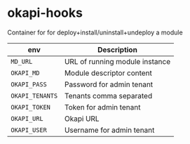 # okapi-hooks

Container for for deploy+install/uninstall+undeploy a module

| env             | Description                    |
|-----------------|--------------------------------|
| `MD_URL`        | URL of running module instance |
| `OKAPI_MD`      | Module descriptor content      |
| `OKAPI_PASS`    | Password for admin tenant      |
| `OKAPI_TENANTS` | Tenants comma separated        |
| `OKAPI_TOKEN`   | Token for admin tenant         |
| `OKAPI_URL`     | Okapi URL                      |
| `OKAPI_USER`    | Username for admin tenant      |

